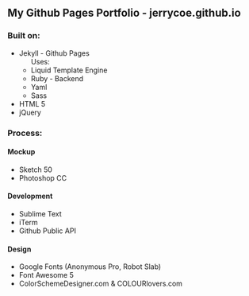 ## My Github Pages Portfolio - jerrycoe.github.io

### Built on:

<ul>
	<li>
		Jekyll - Github Pages
		<ul>
			Uses:
			<li>
				Liquid Template Engine
			</li>
			<li>
				Ruby - Backend
			</li>
			<li>
				Yaml
			</li>
			<li>
				Sass
			</li>
		</ul>
	</li>
	<li>
		HTML 5
	</li>
	<li>
		jQuery
	</li>
</ul>

### Process:

#### Mockup
<ul>
	<li>
		Sketch 50
	</li>
	<li>
		Photoshop CC
	</li>
</ul>

#### Development
<ul>
	<li>
		Sublime Text
	</li>
	<li>
		iTerm
	</li>
	<li>
		Github Public API
	</li>
</ul>

#### Design
<ul>
	<li>
		Google Fonts (Anonymous Pro, Robot Slab)
	</li>
	<li>
		Font Awesome 5
	</li>
	<li>
		ColorSchemeDesigner.com & COLOURlovers.com
	</li>
</ul>